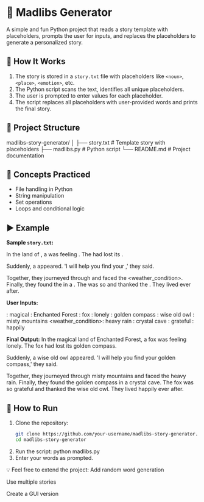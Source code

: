 # 📝 Madlibs Generator 

A simple and fun Python project that reads a story template with placeholders, prompts the user for inputs, and replaces the placeholders to generate a personalized story.

## 📌 How It Works

1. The story is stored in a `story.txt` file with placeholders like `<noun>`, `<place>`, `<emotion>`, etc.
2. The Python script scans the text, identifies all unique placeholders.
3. The user is prompted to enter values for each placeholder.
4. The script replaces all placeholders with user-provided words and prints the final story.

## 📂 Project Structure

madlibs-story-generator/
│
├── story.txt # Template story with placeholders
├── madlibs.py # Python script
└── README.md # Project documentation


## 🧠 Concepts Practiced

- File handling in Python
- String manipulation
- Set operations
- Loops and conditional logic

## ▶️ Example

**Sample `story.txt`:**

In the <adjective1> land of <place>, a <animal> was feeling <emotion>. The <animal> had lost its <object>.

Suddenly, a <character> appeared. 'I will help you find your <object>,' they said.

Together, they journeyed through <terrain> and faced the <weather_condition>. Finally, they found the <object> in a <place2>. The <animal> was so <emotion2> and thanked the <character>. They lived <adverb> ever after.


**User Inputs:**

<adjective1>: magical
<place>: Enchanted Forest
<animal>: fox
<emotion>: lonely
<object>: golden compass
<character>: wise old owl
<terrain>: misty mountains
<weather_condition>: heavy rain
<place2>: crystal cave
<emotion2>: grateful
<adverb>: happily

**Final Output:**
In the magical land of Enchanted Forest, a fox was feeling lonely. The fox had lost its golden compass.

Suddenly, a wise old owl appeared. 'I will help you find your golden compass,' they said.

Together, they journeyed through misty mountains and faced the heavy rain. Finally, they found the golden compass in a crystal cave. The fox was so grateful and thanked the wise old owl. They lived happily ever after.


## 🚀 How to Run

1. Clone the repository:
   ```bash
   git clone https://github.com/your-username/madlibs-story-generator.git
   cd madlibs-story-generator
2. Run the script:
    python madlibs.py
4. Enter your words as prompted.

💡 Feel free to extend the project:
Add random word generation

Use multiple stories

Create a GUI version
